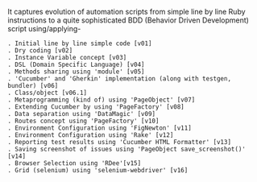 It captures evolution of automation scripts from simple line by line Ruby instructions to a quite sophisticated 
BDD (Behavior Driven Development) script using/applying-

    . Initial line by line simple code [v01]
    . Dry coding [v02]
    . Instance Variable concept [v03]
    . DSL (Domain Specific Language) [v04]
    . Methods sharing using 'module' [v05]
    . 'Cucumber' and 'Gherkin' implementation (along with testgen, bundler) [v06]
    . Class/object [v06.1]
    . Metaprogramming (kind of) using 'PageObject' [v07]
    . Extending Cucumber by using 'PageFactory' [v08]
    . Data separation using 'DataMagic' [v09]
    . Routes concept using 'PageFactory' [v10]
    . Environment Configuration using 'FigNewton' [v11]
    . Environment Configuration using 'Rake' [v12]
    . Reporting test results using 'Cucumber HTML Formatter' [v13]
    . Saving screenshot of issues using 'PageObject save_screenshot()' [v14]
    . Browser Selection using 'RDee'[v15]
    . Grid (selenium) using 'selenium-webdriver' [v16]

